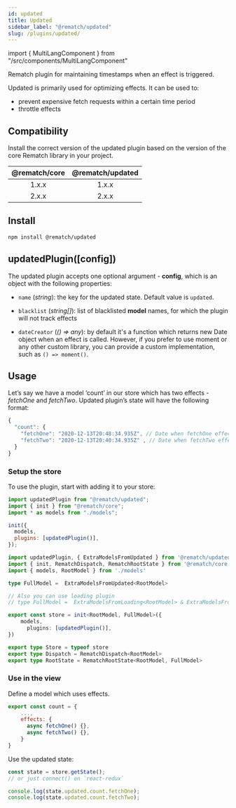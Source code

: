 ```yaml
---
id: updated
title: Updated
sidebar_label: "@rematch/updated"
slug: /plugins/updated/
---
```


import { MultiLangComponent } from "/src/components/MultiLangComponent"

Rematch plugin for maintaining timestamps when an effect is triggered.

Updated is primarily used for optimizing effects. It can be used to:

- prevent expensive fetch requests within a certain time period
- throttle effects

## Compatibility

Install the correct version of the updated plugin based on the version of the core Rematch library in your project.

| @rematch/core | @rematch/updated |
| :-----------: | :--------------: |
|     1.x.x     |      1.x.x       |
|     2.x.x     |      2.x.x       |

## Install

```bash npm2yarn
npm install @rematch/updated
```

## updatedPlugin([config])

The updated plugin accepts one optional argument - **config**, which is an object with the following properties:

- `name` (_string_): the key for the updated state. Default value is `updated`.

- `blacklist` (_string[]_): list of blacklisted **model** names, for which the plugin will not track effects

- `dateCreator` (_() => any_): by default it's a function which returns new Date object when an effect is called. However, if you prefer to use moment or any other custom library, you can provide a custom implementation, such as `() => moment()`.

## Usage

Let’s say we have a model ‘count’ in our store which has two effects - _fetchOne_ and _fetchTwo_. Updated plugin’s state will have the following format:

```js
{
  "count": {
    "fetchOne": "2020-12-13T20:48:34.935Z", // Date when fetchOne effect was last fetched
    "fetchTwo": "2020-12-13T20:40:34.935Z" , // Date when fetchTwo effect was last fetched
  }
}
```

### Setup the store

To use the plugin, start with adding it to your store:

<MultiLangComponent>

```js title="store.js"
import updatedPlugin from "@rematch/updated";
import { init } from "@rematch/core";
import * as models from "./models";

init({
  models,
  plugins: [updatedPlugin()],
});
```

```ts title="store.ts"
import updatedPlugin, { ExtraModelsFromUpdated } from '@rematch/updated'
import { init, RematchDispatch, RematchRootState } from '@rematch/core'
import { models, RootModel } from './models'

type FullModel =  ExtraModelsFromUpdated<RootModel>

// Also you can use loading plugin
// type FullModel =  ExtraModelsFromLoading<RootModel> & ExtraModelsFromUpdated<RootModel>

export const store = init<RootModel, FullModel>({
    models,
	  plugins: [updatedPlugin()],
})

export type Store = typeof store
export type Dispatch = RematchDispatch<RootModel>
export type RootState = RematchRootState<RootModel, FullModel>
```

</MultiLangComponent>

### Use in the view

Define a model which uses effects.

```js title="some-model.js"
export const count = {
	...,
    effects: {
      async fetchOne() {},
      async fetchTwo() {},
    }
}
```

Use the updated state:

```js title="someView.jsx"
const state = store.getState();
// or just connect() on `react-redux`

console.log(state.updated.count.fetchOne);
console.log(state.updated.count.fetchTwo);
```

